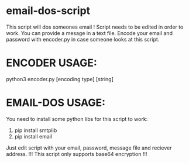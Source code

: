 # email-dos-script
This script will dos someones email !
Script needs to be edited in order to work.
You can provide a mesage in a text file.
Encode your email and password with encoder.py in case someone looks at this script.

# ENCODER USAGE:
python3 encoder.py [encoding type] [string]

# EMAIL-DOS USAGE:
You need to install some python libs for this script to work:
1) pip install smtplib
2) pip install email

Just edit script with your email, password, message file and reciever address.
!!! This script only supports base64 encryption !!!
